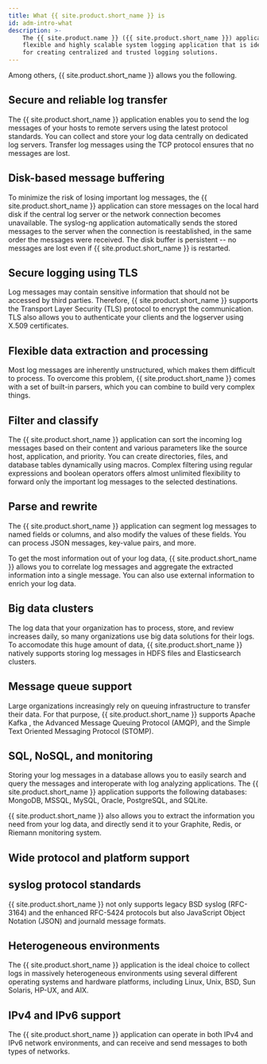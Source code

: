 ```yaml
---
title: What {{ site.product.short_name }} is
id: adm-intro-what
description: >-
    The {{ site.product.name }} ({{ site.product.short_name }}) application is a
    flexible and highly scalable system logging application that is ideal
    for creating centralized and trusted logging solutions.
---
```


Among others, {{ site.product.short_name }} allows you the following.

## Secure and reliable log transfer

The {{ site.product.short_name }} application enables you to send the log messages of
your hosts to remote servers using the latest protocol standards. You
can collect and store your log data centrally on dedicated log servers.
Transfer log messages using the TCP protocol ensures that no messages
are lost.

## Disk-based message buffering

To minimize the risk of losing important log messages, the {{ site.product.short_name }}
application can store messages on the local hard disk if the central log
server or the network connection becomes unavailable. The syslog-ng
application automatically sends the stored messages to the server when
the connection is reestablished, in the same order the messages were
received. The disk buffer is persistent -- no messages are lost even if
{{ site.product.short_name }} is restarted.

## Secure logging using TLS

Log messages may contain sensitive information that should not be
accessed by third parties. Therefore, {{ site.product.short_name }} supports the
Transport Layer Security (TLS) protocol to encrypt the communication.
TLS also allows you to authenticate your clients and the logserver using
X.509 certificates.

## Flexible data extraction and processing

Most log messages are inherently unstructured, which makes them
difficult to process. To overcome this problem, {{ site.product.short_name }} comes with
a set of built-in parsers, which you can combine to build very complex
things.

## Filter and classify

The {{ site.product.short_name }} application can sort the incoming log messages based
on their content and various parameters like the source host,
application, and priority. You can create directories, files, and
database tables dynamically using macros. Complex filtering using
regular expressions and boolean operators offers almost unlimited
flexibility to forward only the important log messages to the selected
destinations.

## Parse and rewrite

The {{ site.product.short_name }} application can segment log messages to named fields
or columns, and also modify the values of these fields. You can process
JSON messages, key-value pairs, and more.

To get the most information out of your log data, {{ site.product.short_name }} allows
you to correlate log messages and aggregate the extracted information
into a single message. You can also use external information to enrich
your log data.

## Big data clusters

The log data that your organization has to process, store, and review
increases daily, so many organizations use big data solutions for their
logs. To accomodate this huge amount of data, {{ site.product.short_name }} natively
supports storing log messages in HDFS files and Elasticsearch clusters.

## Message queue support

Large organizations increasingly rely on queuing infrastructure to
transfer their data. For that purpose, {{ site.product.short_name }} supports Apache
Kafka , the Advanced Message Queuing Protocol (AMQP), and the Simple
Text Oriented Messaging Protocol (STOMP).

## SQL, NoSQL, and monitoring

Storing your log messages in a database allows you to easily search and
query the messages and interoperate with log analyzing applications. The
{{ site.product.short_name }} application supports the following databases: MongoDB, MSSQL,
MySQL, Oracle, PostgreSQL, and SQLite.

{{ site.product.short_name }} also allows you to extract the information you need from
your log data, and directly send it to your Graphite, Redis, or Riemann
monitoring system.

## Wide protocol and platform support

## syslog protocol standards

{{ site.product.short_name }} not only supports legacy BSD syslog (RFC-3164) and the enhanced
RFC-5424 protocols but also JavaScript Object Notation (JSON) and
journald message formats.

## Heterogeneous environments

The {{ site.product.short_name }} application is the ideal choice to collect logs in
massively heterogeneous environments using several different operating
systems and hardware platforms, including Linux, Unix, BSD, Sun Solaris,
HP-UX, and AIX.

## IPv4 and IPv6 support

The {{ site.product.short_name }} application can operate in both IPv4 and IPv6 network
environments, and can receive and send messages to both types of
networks.
